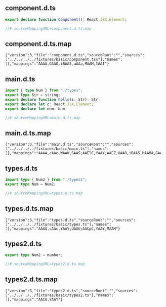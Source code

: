 ## component.d.ts

```ts
export declare function Component(): React.JSX.Element;

//# sourceMappingURL=component.d.ts.map
```
## component.d.ts.map

```map
{"version":3,"file":"component.d.ts","sourceRoot":"","sources":["../../../../fixtures/basic/component.tsx"],"names":[],"mappings":"AAAA,OAAO,iBAAS,aAAa,MAAM,IAAI"}
```
## main.d.ts

```ts
import { type Num } from "./types";
export type Str = string;
export declare function hello(s: Str): Str;
export declare let c: React.JSX.Element;
export declare let num: Num;

//# sourceMappingURL=main.d.ts.map
```
## main.d.ts.map

```map
{"version":3,"file":"main.d.ts","sourceRoot":"","sources":["../../../../fixtures/basic/main.ts"],"names":[],"mappings":"AAAA,cAAc,WAAW,SAAS;AAElC,YAAY;AAEZ,OAAO,iBAAS,MAAMA,GAAG,MAAM;AAI/B,OAAO,YAAIC,GAAG,MAAM,IAAI;AAExB,OAAO,YAAIC,KAAK"}
```
## types.d.ts

```ts
import type { Num2 } from "./types2";
export type Num = Num2;

//# sourceMappingURL=types.d.ts.map
```
## types.d.ts.map

```map
{"version":3,"file":"types.d.ts","sourceRoot":"","sources":["../../../../fixtures/basic/types.ts"],"names":[],"mappings":"AAAA,cAAc,YAAY,UAAU;AACpC,YAAY,MAAM"}
```
## types2.d.ts

```ts
export type Num2 = number;

//# sourceMappingURL=types2.d.ts.map
```
## types2.d.ts.map

```map
{"version":3,"file":"types2.d.ts","sourceRoot":"","sources":["../../../../fixtures/basic/types2.ts"],"names":[],"mappings":"AACA,YAAY"}
```